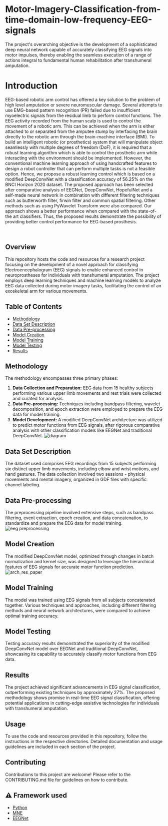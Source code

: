 # Motor-Imagery-Classification-from-time-domain-low-frequency-EEG-signals
The project's overarching objective is the development of a sophisticated deep neural network capable of accurately classifying EEG signals into motor impulses, thereby enabling the seamless execution of a range of actions integral to fundamental human rehabilitation after transhumeral amputation.
# Introduction
EEG-based robotic arm control has offered a key solution to the problem of high level amputation or severe neuromuscular damage. Several attempts to use EMG-based pattern recognition (PR) failed due to insufficient myoelectric signals from the residual limb to perform control functions. The EEG activity recorded from the human scalp is used to control the movement of a robotic arm. This can be achieved when the arm is either attached to or separated from the amputee stump by interfacing the brain directly to the robotic arm through the brain-machine interface (BMI). To build an intelligent robotic (or prosthetics) system that will manipulate object seamlessly with multiple degrees of freedom (DoF), it is required that a robust learning algorithm which is able to control the prosthetic arm while interacting with the environment should be implemented. However, the conventional machine learning approach of using handcrafted features to design a robot controller that can perform multiple tasks is not a feasible option. Hence, we propose a robust learning control which is based on a modified DeepConvNet with a classification accuracy of 56.25% on the BNCI Horizon 2020 dataset. The proposed approach has been selected after comparative analysis of EEGNet, DeepConvNet, HopefulNet and a self-made neural network in combination with different filtering techniques such as butterworth filter, firwin filter and common spatial filtering. Other methods such as using PyWavelet Transform were also compared. Our approach shows a better performance when compared with the state-of-the art classifiers. Thus, the proposed results demonstrate the possibility of providing better control performance for EEG-based prosthesis.

&nbsp;&nbsp;&nbsp;&nbsp;&nbsp;&nbsp;&nbsp;&nbsp;&nbsp;&nbsp;&nbsp;&nbsp;&nbsp;&nbsp;&nbsp;&nbsp;&nbsp;&nbsp;&nbsp;&nbsp;&nbsp;&nbsp;&nbsp;&nbsp;&nbsp;&nbsp;&nbsp;&nbsp;&nbsp;&nbsp;


## Overview

This repository hosts the code and resources for a research project focusing on the development of a novel approach for classifying Electroencephalogram (EEG) signals to enable enhanced control in neuroprostheses for individuals with transhumeral amputation. The project employs deep learning techniques and machine learning models to analyze EEG data collected during motor imagery tasks, facilitating the control of an exoskeletal arm for various movements.

## Table of Contents

- [Methodology](#methodology)
- [Data Set Description](#data-set-description)
- [Data Pre-processing](#data-pre-processing)
- [Model Creation](#model-creation)
- [Model Training](#model-training)
- [Model Testing](#model-testing)
- [Results](#results)

## Methodology

The methodology encompasses three primary phases:
1. **Data Collection and Preparation:** EEG data from 15 healthy subjects performing various upper limb movements and rest trials were collected and curated for analysis.
2. **Data Pre-processing:** Techniques including bandpass filtering, wavelet decomposition, and epoch extraction were employed to prepare the EEG data for model training.
3. **Model Development:** A modified DeepConvNet architecture was utilized to predict motor functions from EEG signals, after rigorous comparative analysis with other classification models like EEGNet and traditional DeepConvNet.
![diagram](https://github.com/stuti2403/Motor-Imagery-Classification-from-time-domain-low-frequency-EEG-signals/assets/72308729/6f82fdeb-e795-485a-8dad-568d4b07fa9c)


## Data Set Description

The dataset used comprises EEG recordings from 15 subjects performing six distinct upper limb movements, including elbow and wrist motions, and hand gestures. The data collection involved two sessions - physical movements and mental imagery, organized in GDF files with specific channel labeling.

## Data Pre-processing

The preprocessing pipeline involved extensive steps, such as bandpass filtering, event extraction, epoch creation, and data concatenation, to standardize and prepare the EEG data for model training.
![eeg preprocessing](https://github.com/stuti2403/Motor-Imagery-Classification-from-time-domain-low-frequency-EEG-signals/assets/72308729/c8aa0697-425b-4a14-8de8-20b91feadb4a)

## Model Creation

The modified DeepConvNet model, optimized through changes in batch normalization and kernel size, was designed to leverage the hierarchical features of EEG signals for accurate motor function prediction.
![arch_res_paper](https://github.com/stuti2403/Motor-Imagery-Classification-from-time-domain-low-frequency-EEG-signals/assets/72308729/b36ec08b-eea6-4edb-a5c4-d480e09c5873)

## Model Training

The model was trained using EEG signals from all subjects concatenated together. Various techniques and approaches, including different filtering methods and neural network architectures, were compared to achieve optimal training accuracy.

## Model Testing

Testing accuracy results demonstrated the superiority of the modified DeepConvNet model over EEGNet and traditional DeepConvNet, showcasing its capability to accurately classify motor functions from EEG data.

## Results

The project achieved significant advancements in EEG signal classification, outperforming existing techniques by approximately 27%. The proposed methodology shows promise in real-time EEG signal classification, offering potential applications in cutting-edge assistive technologies for individuals with transhumeral amputation.

## Usage

To use the code and resources provided in this repository, follow the instructions in the respective directories. Detailed documentation and usage guidelines are included in each section of the project.

## Contributing

Contributions to this project are welcome! Please refer to the CONTRIBUTING.md file for guidelines on how to contribute.


## :warning: Framework used

- [Python](https://www.python.org/)
- [MNE](https://mne.tools/stable/index.html)
- [EEGNet](https://eegnet.org/index.html)



